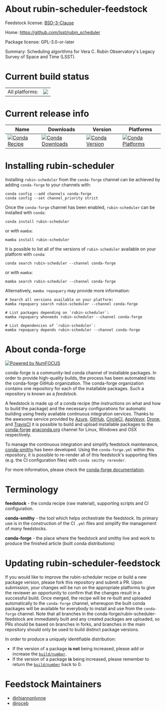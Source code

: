 About rubin-scheduler-feedstock
===============================

Feedstock license: [BSD-3-Clause](https://github.com/conda-forge/rubin-scheduler-feedstock/blob/main/LICENSE.txt)

Home: https://github.com/lsst/rubin_scheduler

Package license: GPL-3.0-or-later

Summary: Scheduling algorithms for Vera C. Rubin Observatory's Legacy Survey of Space and Time (LSST).

Current build status
====================


<table><tr><td>All platforms:</td>
    <td>
      <a href="https://dev.azure.com/conda-forge/feedstock-builds/_build/latest?definitionId=20759&branchName=main">
        <img src="https://dev.azure.com/conda-forge/feedstock-builds/_apis/build/status/rubin-scheduler-feedstock?branchName=main">
      </a>
    </td>
  </tr>
</table>

Current release info
====================

| Name | Downloads | Version | Platforms |
| --- | --- | --- | --- |
| [![Conda Recipe](https://img.shields.io/badge/recipe-rubin--scheduler-green.svg)](https://anaconda.org/conda-forge/rubin-scheduler) | [![Conda Downloads](https://img.shields.io/conda/dn/conda-forge/rubin-scheduler.svg)](https://anaconda.org/conda-forge/rubin-scheduler) | [![Conda Version](https://img.shields.io/conda/vn/conda-forge/rubin-scheduler.svg)](https://anaconda.org/conda-forge/rubin-scheduler) | [![Conda Platforms](https://img.shields.io/conda/pn/conda-forge/rubin-scheduler.svg)](https://anaconda.org/conda-forge/rubin-scheduler) |

Installing rubin-scheduler
==========================

Installing `rubin-scheduler` from the `conda-forge` channel can be achieved by adding `conda-forge` to your channels with:

```
conda config --add channels conda-forge
conda config --set channel_priority strict
```

Once the `conda-forge` channel has been enabled, `rubin-scheduler` can be installed with `conda`:

```
conda install rubin-scheduler
```

or with `mamba`:

```
mamba install rubin-scheduler
```

It is possible to list all of the versions of `rubin-scheduler` available on your platform with `conda`:

```
conda search rubin-scheduler --channel conda-forge
```

or with `mamba`:

```
mamba search rubin-scheduler --channel conda-forge
```

Alternatively, `mamba repoquery` may provide more information:

```
# Search all versions available on your platform:
mamba repoquery search rubin-scheduler --channel conda-forge

# List packages depending on `rubin-scheduler`:
mamba repoquery whoneeds rubin-scheduler --channel conda-forge

# List dependencies of `rubin-scheduler`:
mamba repoquery depends rubin-scheduler --channel conda-forge
```


About conda-forge
=================

[![Powered by
NumFOCUS](https://img.shields.io/badge/powered%20by-NumFOCUS-orange.svg?style=flat&colorA=E1523D&colorB=007D8A)](https://numfocus.org)

conda-forge is a community-led conda channel of installable packages.
In order to provide high-quality builds, the process has been automated into the
conda-forge GitHub organization. The conda-forge organization contains one repository
for each of the installable packages. Such a repository is known as a *feedstock*.

A feedstock is made up of a conda recipe (the instructions on what and how to build
the package) and the necessary configurations for automatic building using freely
available continuous integration services. Thanks to the awesome service provided by
[Azure](https://azure.microsoft.com/en-us/services/devops/), [GitHub](https://github.com/),
[CircleCI](https://circleci.com/), [AppVeyor](https://www.appveyor.com/),
[Drone](https://cloud.drone.io/welcome), and [TravisCI](https://travis-ci.com/)
it is possible to build and upload installable packages to the
[conda-forge](https://anaconda.org/conda-forge) [anaconda.org](https://anaconda.org/)
channel for Linux, Windows and OSX respectively.

To manage the continuous integration and simplify feedstock maintenance,
[conda-smithy](https://github.com/conda-forge/conda-smithy) has been developed.
Using the ``conda-forge.yml`` within this repository, it is possible to re-render all of
this feedstock's supporting files (e.g. the CI configuration files) with ``conda smithy rerender``.

For more information, please check the [conda-forge documentation](https://conda-forge.org/docs/).

Terminology
===========

**feedstock** - the conda recipe (raw material), supporting scripts and CI configuration.

**conda-smithy** - the tool which helps orchestrate the feedstock.
                   Its primary use is in the construction of the CI ``.yml`` files
                   and simplify the management of *many* feedstocks.

**conda-forge** - the place where the feedstock and smithy live and work to
                  produce the finished article (built conda distributions)


Updating rubin-scheduler-feedstock
==================================

If you would like to improve the rubin-scheduler recipe or build a new
package version, please fork this repository and submit a PR. Upon submission,
your changes will be run on the appropriate platforms to give the reviewer an
opportunity to confirm that the changes result in a successful build. Once
merged, the recipe will be re-built and uploaded automatically to the
`conda-forge` channel, whereupon the built conda packages will be available for
everybody to install and use from the `conda-forge` channel.
Note that all branches in the conda-forge/rubin-scheduler-feedstock are
immediately built and any created packages are uploaded, so PRs should be based
on branches in forks, and branches in the main repository should only be used to
build distinct package versions.

In order to produce a uniquely identifiable distribution:
 * If the version of a package **is not** being increased, please add or increase
   the [``build/number``](https://docs.conda.io/projects/conda-build/en/latest/resources/define-metadata.html#build-number-and-string).
 * If the version of a package **is** being increased, please remember to return
   the [``build/number``](https://docs.conda.io/projects/conda-build/en/latest/resources/define-metadata.html#build-number-and-string)
   back to 0.

Feedstock Maintainers
=====================

* [@rhiannonlynne](https://github.com/rhiannonlynne/)
* [@roceb](https://github.com/roceb/)

